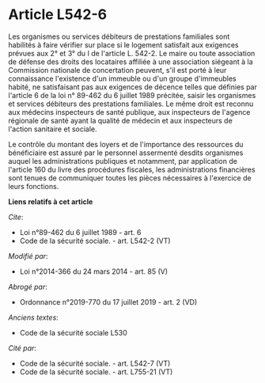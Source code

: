 # Article L542-6

Les organismes ou services débiteurs de prestations familiales sont habilités à faire vérifier sur place si le logement
satisfait aux exigences prévues aux 2° et 3° du I de l'article L. 542-2. Le maire ou toute association de défense des droits
des locataires affiliée à une association siégeant à la Commission nationale de concertation peuvent, s'il est porté à leur
connaissance l'existence d'un immeuble ou d'un groupe d'immeubles habité, ne satisfaisant pas aux exigences de décence telles
que définies par l'article 6 de la loi n° 89-462 du 6 juillet 1989 précitée, saisir les organismes et services débiteurs des
prestations familiales. Le même droit est reconnu aux médecins inspecteurs de santé publique, aux inspecteurs de l'agence
régionale de santé ayant la qualité de médecin et aux inspecteurs de l'action sanitaire et sociale. 

Le contrôle du montant des loyers et de l'importance des ressources du bénéficiaire est assuré par le personnel assermenté
desdits organismes auquel les administrations publiques et notamment, par application de l'article 160 du livre des
procédures fiscales, les administrations financières sont tenues de communiquer toutes les pièces nécessaires à l'exercice de
leurs fonctions.

**Liens relatifs à cet article**

_Cite_:

  - Loi n°89-462 du 6 juillet 1989 - art. 6
  - Code de la sécurité sociale. - art. L542-2 (VT)

_Modifié par_:

  - Loi n°2014-366 du 24 mars 2014 - art. 85 (V)

_Abrogé par_:

  - Ordonnance n°2019-770 du 17 juillet 2019 - art. 2 (VD)

_Anciens textes_:

  - Code de la sécurité sociale L530

_Cité par_:

  - Code de la sécurité sociale. - art. L542-7 (VT)
  - Code de la sécurité sociale. - art. L755-21 (VT)
